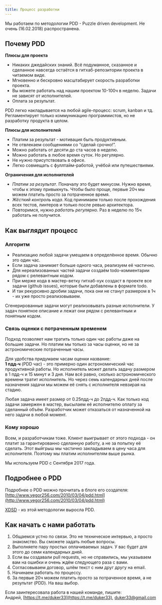 ```yaml
---
title: Процесс разработки
---
```


Мы работаем по методологии PDD - Puzzle driven development. Не очень (16.02.2018) распространена.

## Почему PDD
**Плюсы для проекта**
- Никаких джедайских знаний. Всё подуманное, сказанное и сделанное навсегда остаётся в гитхаб-репозитории проекта в читаемом виде.
- Мгновенно и бескровно масштабирует скорость разработки проекта.
- Вы можете работать над нашим проектом 10-100ч в неделю. Задачи не зависят от исполнителей.
- Оплата за результат.

PDD легко накладывается на любой agile-процесс: scrum, kanban и тд.
Регламентирует только коммуникацию программистов, но не разработку продукта в целом.

**Плюсы для исполнителей**
- Платим за результат - мотивация быть продуктивным.
- Не отвлекаем сообщениями со “сделай срочно!”.
- Можно работать от десяти до ста часов в неделю.
- Можно работать в любое время суток. Но регулярно.
- Не нужно присутствовать в офисе.
- Легко совмещать с фуллтайм-работой, учёбой или путешествиями.

**Ограничения для исполнителей**
- *Платим за результат*. Поначалу это будет минусом. Нужно время, чтобы к этому привыкнуть. Чтобы было проще, первые 20ч мы можем платить просто за потраченное время.
- *Жёсткий контроль кода*. Код принимаем только после прохождения всех тестов, линтеров и только после ревью архитектора.
- Повторимся, нужно *работать регулярно*. Раз в неделю по 15ч работать не получится.



## Как выглядит процесс

### Алгоритм
- Реализацию любой задачи умещаем в определённое время. Обычно это один час.
- Если задача занимает больше одного часа, реализуем её частично.
- Для нереализованных частей задачи создаём todo-комментарии рядом с релевантным кодом.
- При мерже кода в мастер-ветку гитхаб-хук создаст в проекте все задачи (github issues), которые были добавлены в формате todo.
- И так рекурсивно дробим задачи, пока они не станут размером в 1ч - их уже просто реализовываем.

Сгенерированные задачи могут реализовывать разные исполнители.
У задач понятное описание и лежат они рядом с релевантным и понятным кодом.


### Связь оценки с потраченным временем
Подход позволяет нам тратить только один час работы даже на большие задачи.
Но платим мы только за часы оценки, но не за астрономические потраченные часы. 

Для удобства придумаем часам оценки название:<br>
**1 пдд-ч** (PDD час) - это примерно один астрономический час продуктивной работы.
Но исполнитель может делать задачу размером в 1 пдд-ч и 15 минут и 3 дня. Нам всё равно, сколько астрономического времени тратит исполнитель.
Но через семь календарных дней после назначения задачи мы можем её снять с исполнителя невзирая на стадию.

Любая задача имеет размер от 0.25пдд-ч до 2пдд-ч.
Как только код задачи замержен в мастер, высылаем её исполнителю оплату за сделанный объём.
Разработчик может отказаться от назначенной на него задачи в любой момент.


### Кому хорошо
Всем, и разработчикам тоже.
Клиент выигрывает от этого подхода - он платит за гарантированно сделанную работу, а не за попытку её сделать.
Этот выйгрыш мы частично закладываем в цену часа для исполнителя.
Поэтому мы платим исполнителям выше рынка.

Мы используем PDD с Сентября 2017 года.

## Подробнее о PDD
Подробнее о PDD можно прочитать в блоге его создателя:
[http://www.yegor256.com/2010/03/04/pdd.html](http://www.yegor256.com/2010/03/04/pdd.html)

[XDSD](http://www.xdsd.org/) - из этой методологии выросла PDD.

## Как начать с нами работать
1. Общаемся устно по связи. Это не техническое интервью, а просто знакомство. Вы сможете задать любые вопросы.
1. Выполняете пару простых оплачиваемых задач. У вас будет для этого до семи календарных дней.
1. Если вы создавали pull requests, но не справились, мы указываем вам на ошибки и очень ждём следующего раза с вами.
1. Согласовываем договор, шлём текст с ним друг другу на email.
1. Начинаем работать по процессу.
1. За первые 20ч можем платить просто за потраченное время, а не результат (PDD). На ваш выбор.

Если заинтересовала работа в нашей команде, пишите: <br>
Андрей, [https://t.me/duker33](https://t.me/duker33),
[duker33@gmail.com](mailto:duker33@gmail.com)
